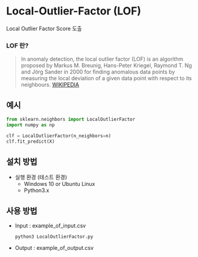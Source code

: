 # Local-Outlier-Factor (LOF)
Local Outlier Factor Score 도출

### LOF 란?
>In anomaly detection, the local outlier factor (LOF) is an algorithm proposed by Markus M. Breunig, Hans-Peter Kriegel, Raymond T. Ng and Jörg Sander in 2000 for finding anomalous data points by measuring the local deviation of a given data point with respect to its neighbours.
[WIKIPEDIA](https://en.wikipedia.org/wiki/Local_outlier_factor)

## 예시
```python
from sklearn.neighbors import LocalOutlierFactor
import numpy as np

clf = LocalOutlierFactor(n_neighbors=n)
clf.fit_predict(X)
```

## 설치 방법
- 실행 환경 (테스트 환경)
  - Windows 10 or Ubuntu Linux
  - Python3.x

## 사용 방법

- Input : example_of_input.csv 

  `python3 LocalOutlierFactor.py`

- Output : example_of_output.csv
